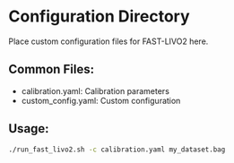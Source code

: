 # Configuration Directory

Place custom configuration files for FAST-LIVO2 here.

## Common Files:
- calibration.yaml: Calibration parameters
- custom_config.yaml: Custom configuration

## Usage:
```bash
./run_fast_livo2.sh -c calibration.yaml my_dataset.bag
```
